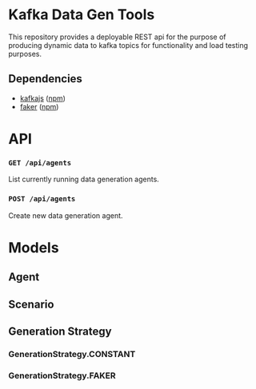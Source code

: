 # Kafka Data Gen Tools

This repository provides a deployable REST api for the purpose of producing
dynamic data to kafka topics for functionality and load testing purposes.

## Dependencies

- [kafkajs](https://kafka.js.org/) ([npm](https://www.npmjs.com/package/kafkajs))
- [faker](https://github.com/Marak/Faker.js#readme) ([npm](https://www.npmjs.com/package/faker))

# API

### `GET /api/agents`

List currently running data generation agents.

### `POST /api/agents`

Create new data generation agent.

# Models

## Agent

## Scenario

## Generation Strategy

### GenerationStrategy.CONSTANT

### GenerationStrategy.FAKER
